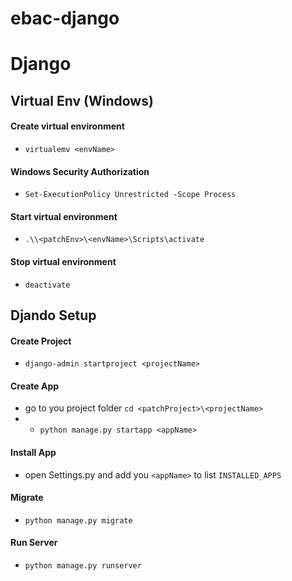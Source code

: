 # ebac-django
# Django

## Virtual Env (Windows)

#### Create virtual environment
* `virtualemv <envName>`

#### Windows Security Authorization
* `Set-ExecutionPolicy Unrestricted -Scope Process`

#### Start virtual environment
* `.\\<patchEnv>\<envName>\Scripts\activate`

#### Stop virtual environment
* `deactivate`

## Djando Setup

#### Create Project
* `django-admin startproject <projectName>`

#### Create App
* go to you project folder `cd <patchProject>\<projectName>`
* * `python manage.py startapp <appName>`

#### Install App
* open Settings.py and add you `<appName>` to list `INSTALLED_APPS`

#### Migrate
* `python manage.py migrate`

#### Run Server
* `python manage.py runserver`

